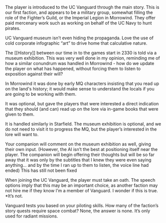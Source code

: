 The player is introduced to the UC Vanguard through the main story. This is our first faction, and appears to be a military group, somewhat filling the role of the Fighter’s Guild, or the Imperial Legion in Morrowind. They offer paid mercenary work such as working on behalf of the UC Navy to hunt pirates.

UC Vanguard museum isn’t even hiding the propaganda. Love the use of cold corporate infographic “art” to drive home that calculative nature.

The [[History]] between our time in to the games start in 2330 is told via a museum exhibition. This was very well done in my opinion, reminding me of how a similar conundrum was handled in Morrowind - how do we update the player on what has happened, without forcing them to listen to exposition against their will?

In Morrowind it was done by early MQ characters insisting that you read up on the land's history; it would make sense to understand the locals if you are going to be working with them. 

It was optional, but gave the players that were interested a direct indication that they should (and can) read up on the lore via in-game books that were given to them. 

It is handled similarly in Starfield. The museum exhibition is optional, and we do not need to visit it to progress the MQ, but the player’s interested in the lore will want to.

Your companion will comment on the museum exhibition as well, giving their own input. (However, the AI isn’t the best at positioning itself near the player. The companion will begin offering their thoughts but will be so far away that it was only by the subtitles that I knew they were even saying anything… and by the time I ran up to them to listen, the voice line had ended)
	This has still not been fixed

When joining the UC Vanguard, the player must take an oath. The speech options imply that this may be an important choice, as another faction may not hire me if they know I'm a member of Vanguard. I wonder if this is true.
	*It’s not.

Vanguard tests you based on your piloting skills. How many of the faction’s story quests require space combat? None, the answer is none. It’s only used for radiant missions.
